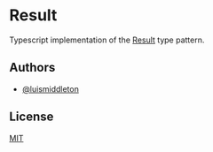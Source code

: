 # Result

Typescript implementation of the [Result](https://en.wikipedia.org/wiki/Result_type) type pattern.

## Authors

- [@luismiddleton](https://www.github.com/luismiddleton)

## License

[MIT](https://choosealicense.com/licenses/mit/)
